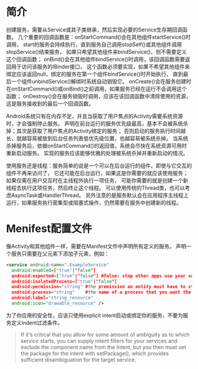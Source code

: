 
# 简介

创建服务，需要从Service或其子类继承，然后实现必要的Service生存期回调函数。
几个重要的回调函数是：onStartCommand()会在其他组件startService()时调用，
start的服务会持续执行，直到服务自己调用stopSelf()或其他组件调用stopService()结束服务，
如果只希望其他组件来bindService()，则不需要定义这个回调函数；
onBind()会在其他组件bindService()时调用，该回调函数需要返回用于访问该服务的IBinder接口，
这个函数必须要实现，如果不希望其他组件来绑定应该返回null，绑定的服务在第一个组件bindService()时开始执行，
直到最后一个组件unbindService()解绑时系统自动销毁它。
onCreate()会在服务创建时在onStartCommand()或onBind()之前调用，如果服务已经在运行不会调用这个函数；
onDestroy()会在服务销毁时调用，应该在该回调函数中清除使用的资源，这是服务接收到的最后一个回调函数。

Android系统只有在内存不足，并且当获取了用户焦点的Activity需要系统资源时，才会强制停止服务。
声明在前台运行的服务优先级最高，基本不会被系统杀掉；其次是获取了用户焦点的Activity绑定的服务；
否则启动的服务执行时间越长，就越容易被放到后台任务列表低优先级位置，也越容易被系统杀掉。
当系统杀掉服务后，依据onStartCommand()的返回值，系统会尽快在系统资源可用时重新启动服务。
实现的服务应该能够优雅的处理被系统杀掉并重新启动的情况。

使用服务还是线程：服务简单的说是一个可以在后台运行的组件，即使与它交互的组件不再来访问了，
它还可能在后台运行，如果这是你需要的就应该使用服务；如果仅需在用户交互时在主线程外执行一项任务，
可能你需要的就是创建一个新线程去执行这项任务，然后终止这个线程。
可以使用传统的Thread类，也可以考虑AsyncTask或HandlerThread。
另外注意的是服务默认会在应用程序主线程上运行，如果服务执行密集型或阻塞式操作，仍然需要在服务中创建新的线程。

# Menifest配置文件

像Activity和其他组件一样，需要在Manifest文件中声明所有定义的服务。
声明一个服务只需要在<application>父元素下添加<service>子元素，例如：
```xml
<service android:name=".ExampleService"
  android:enabled=["true"|"false"]
  android:exported=["true"|"false"] #false: stop other apps use your service even with explicit intent
  android:isolatedProcess=["true"|"false"]
  android:permission="string" #the premission an entity must have to start or bind the service
  android:process="string"    #the name of a process that you want the service to run
  android:label="string_resource"
  android:icon="drawable_resource" />
```
为了你应用的安全性，应该只使用explicit intent启动或绑定你的服务，不要为服务定义indent过滤条件。
>  If it's critical that you allow for some amount of ambiguity as to which service starts, 
you can supply intent filters for your services and exclude the component name from the Intent, 
but you then must set the package for the intent with setPackage(), 
which provides sufficient disambiguation for the target service.
